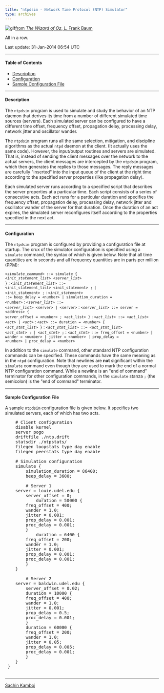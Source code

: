 ```yaml
---
title: "ntpdsim - Network Time Protocol (NTP) Simulator"
type: archives
---
```


![gif](/archives/pic/oz2.gif)[from _The Wizard of Oz_, L. Frank Baum](/reflib/pictures)

All in a row.

Last update: 31-Jan-2014 06:54 UTC

* * *

#### Table of Contents

*   [Description](/archives/4.2.8-series/ntpdsim_new/#description)
*   [Configuration](/archives/4.2.8-series/ntpdsim_new/#configuration)
*   [Sample Configuration File](/archives/4.2.8-series/ntpdsim_new/#sample-configuration-file)

* * *

#### Description

The <code>ntpdsim</code> program is used to simulate and study the behavior of an NTP daemon that derives its time from a number of different simulated time sources (servers). Each simulated server can be configured to have a different time offset, frequency offset, propagation delay, processing delay, network jitter and oscillator wander.

The <code>ntpdsim</code> program runs all the same selection, mitigation, and discipline algorithms as the actual <code>ntpd</code> daemon at the client. (It actually uses the same code). However, the input/output routines and servers are simulated. That is, instead of sending the client messages over the network to the actual servers, the client messages are intercepted by the <code>ntpdsim</code> program, which then generates the replies to those messages. The reply messages are carefully "inserted" into the input queue of the client at the right time according to the specified server properties (like propagation delay).

Each simulated server runs according to a specified script that describes the server properties at a particular time. Each script consists of a series of consecutive acts. Each act runs for a particular duration and specifies the frequency offset, propagation delay, processing delay, network jitter and oscillator wander of the server for that duration. Once the duration of an act expires, the simulated server reconfigures itself according to the properties specified in the next act.

* * *

#### Configuration

The <code>ntpdsim</code> program is configured by providing a configuration file at startup. The crux of the simulator configuration is specified using a <code>simulate</code> command, the syntax of which is given below. Note that all time quantities are in seconds and all frequency quantities are in parts per million (PPM):

<code><_simulate_command_> ::= simulate { <_init_statement_list_> <_server_list_> }</code>
: <code><_init_statement_list_> ::= <init_statement_list> <init_statement> ; | <init_statement> ;</code> 
: <code><_init_statement_> ::= beep_delay = \<number> | simulation_duration = \<number></code>
: <code><_server_list_> ::= <_server_list_> \<server> | \<server></code>
: <code><_server_list_> ::= server = \<address> { server_offset = \<number> ; <act_list> }</code>
: <code><_act_list_> ::= <_act_list_> <_act_> | <_act_></code>
: <code><_act_> ::= duration = \<number> { <_act_stmt_list_> }</code>
: <code><_act_stmt_list_> ::= <_act_stmt_list_> <_act_stmt_> ; | <_act_stmt_> ;</code>
: <code><_act_stmt_> ::= freq_offset = \<number> | wander = \<number> | jitter = \<number> | prop_delay = \<number> | proc_delay = \<number></code>

In addition to the <code>simulate</code> command, other standard NTP configuration commands can be specified. These commands have the same meaning as in the <code>ntpd</code> configuration. Note that newlines are **not** significant within the <code>simulate</code> command even though they are used to mark the end of a normal NTP configuration command. While a newline is an "end of command" terminator for other configuration commands, in the <code>simulate</code> stanza <code>;</code> (the semicolon) is the "end of command" terminator.

* * *

#### Sample Configuration File

A sample <code>ntpdsim</code> configuration file is given below. It specifies two simulated servers, each of which has two acts.

<pre>    # Client configuration
    disable kernel
    server pogo
    driftfile ./ntp.drift
    statsdir ./ntpstats/
    filegen loopstats type day enable
    filegen peerstats type day enable

    # Simulation configuration
    simulate {
        simulation_duration = 86400;
        beep_delay = 3600;

        # Server 1
	server = louie.udel.edu {
	    server_offset = 0;
            duration = 50000 {
		freq_offset = 400;
		wander = 1.0;
		jitter = 0.001;
		prop_delay = 0.001;
		proc_delay = 0.001;
	    }
            duration = 6400 {
		freq_offset = 200;
		wander = 1.0;
		jitter = 0.001;
		prop_delay = 0.001;
		proc_delay = 0.001;
	    }
	}

        # Server 2
	server = baldwin.udel.edu {
	    server_offset = 0.02;
	    duration = 10000 {
		freq_offset = 400;
		wander = 1.0;
		jitter = 0.001;
		prop_delay = 0.5;
		proc_delay = 0.001;
	    }
	    duration = 60000 {
		freq_offset = 200;
		wander = 1.0;
		jitter = 0.05;
		prop_delay = 0.005;
		proc_delay = 0.001;
	    }
	}
 }
  </pre>

* * *

[Sachin Kamboj](mailto:skamboj@udel.edu)

